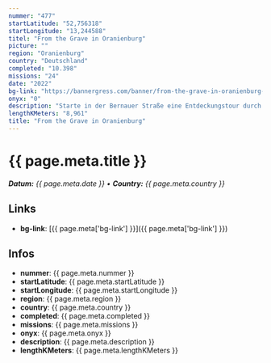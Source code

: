 ```yaml
---
nummer: "477"
startLatitude: "52,756318"
startLongitude: "13,244588"
titel: "From the Grave in Oranienburg"
picture: ""
region: "Oranienburg"
country: "Deutschland"
completed: "10.398"
missions: "24"
date: "2022"
bg-link: "https://bannergress.com/banner/from-the-grave-in-oranienburg-1694"
onyx: "0"
description: "Starte in der Bernauer Straße eine Entdeckungstour durch Oranienburg entdecke auf deiner Runde Sehenswürdigkeiten wie das Schloss und andere Denkmäler. Es geht entlang der Havel zurück zum Bahnhof."
lengthKMeters: "8,961"
title: "From the Grave in Oranienburg"
---
```


# {{ page.meta.title }}
_**Datum:** {{ page.meta.date }} • **Country:** {{ page.meta.country }}_

## Links
- **bg-link**: [{{ page.meta['bg-link'] }}]({{ page.meta['bg-link'] }})

## Infos
- **nummer**: {{ page.meta.nummer }}
- **startLatitude**: {{ page.meta.startLatitude }}
- **startLongitude**: {{ page.meta.startLongitude }}
- **region**: {{ page.meta.region }}
- **country**: {{ page.meta.country }}
- **completed**: {{ page.meta.completed }}
- **missions**: {{ page.meta.missions }}
- **onyx**: {{ page.meta.onyx }}
- **description**: {{ page.meta.description }}
- **lengthKMeters**: {{ page.meta.lengthKMeters }}

